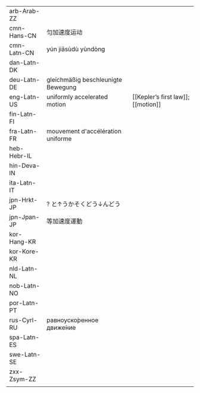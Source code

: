 | | | |
|-|-|-|
| arb-Arab-ZZ |  |  |
| cmn-Hans-CN | 匀加速度运动 |  |
| cmn-Latn-CN | yún jiāsùdù yùndòng |  |
| dan-Latn-DK |  |  |
| deu-Latn-DE | gleichmäßig beschleunigte Bewegung |  |
| eng-Latn-US | uniformly accelerated motion | [[Kepler’s first law]]; [[motion]] |
| fin-Latn-FI |  |  |
| fra-Latn-FR | mouvement d'accélération uniforme |  |
| heb-Hebr-IL |  |  |
| hin-Deva-IN |  |  |
| ita-Latn-IT |  |  |
| jpn-Hrkt-JP | ? と↑うかそくどう↓んどう |  |
| jpn-Jpan-JP | 等加速度運動 |  |
| kor-Hang-KR |  |  |
| kor-Kore-KR |  |  |
| nld-Latn-NL |  |  |
| nob-Latn-NO |  |  |
| por-Latn-PT |  |  |
| rus-Cyrl-RU | равноуско́ренное движе́ние |  |
| spa-Latn-ES |  |  |
| swe-Latn-SE |  |  |
| zxx-Zsym-ZZ |  |  |
|  |  |  |
